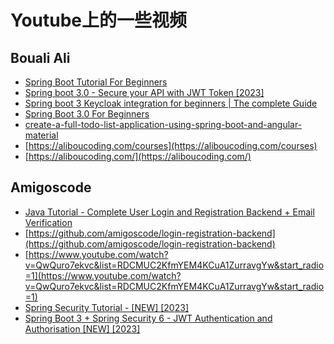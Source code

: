 # Youtube上的一些视频
## Bouali Ali
- [Spring Boot Tutorial For Beginners](youtube.com/watch?v=wsq1-m1dy_I)
- [Spring boot 3.0 - Secure your API with JWT Token [2023]](https://www.youtube.com/watch?v=BVdQ3iuovg0)
- [Spring boot 3 Keycloak integration for beginners | The complete Guide](https://www.youtube.com/watch?v=vmEWywGzWbA&list=PL41m5U3u3wwl5FoM2Y5gIu1Q-Wr5ascD_)
- [Spring Boot 3.0 For Beginners](https://aliboucoding.com/courses/spring-boot-and-git-for-beginners-the-complete-guide/lectures/45764314)
- [create-a-full-todo-list-application-using-spring-boot-and-angular-material](https://aliboucoding.com/p/create-a-full-todo-list-application-using-spring-boot-and-angular-material)
- [https://aliboucoding.com/courses](https://aliboucoding.com/courses)
- [https://aliboucoding.com/](https://aliboucoding.com/)

## Amigoscode
- [Java Tutorial - Complete User Login and Registration Backend + Email Verification](https://www.youtube.com/watch?v=QwQuro7ekvc)
- [https://github.com/amigoscode/login-registration-backend](https://github.com/amigoscode/login-registration-backend)
- [https://www.youtube.com/watch?v=QwQuro7ekvc&list=RDCMUC2KfmYEM4KCuA1ZurravgYw&start_radio=1](https://www.youtube.com/watch?v=QwQuro7ekvc&list=RDCMUC2KfmYEM4KCuA1ZurravgYw&start_radio=1)
- [Spring Security Tutorial - [NEW] [2023]](https://www.youtube.com/watch?v=b9O9NI-RJ3o)
- [Spring Boot 3 + Spring Security 6 - JWT Authentication and Authorisation [NEW] [2023]](https://www.youtube.com/watch?v=KxqlJblhzfI)



